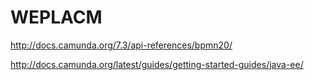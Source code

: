 # WEPLACM

<a>http://docs.camunda.org/7.3/api-references/bpmn20/</a>

<a>http://docs.camunda.org/latest/guides/getting-started-guides/java-ee/</a>
